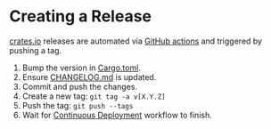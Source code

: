 # Creating a Release

[crates.io](https://crates.io/crates/ratatui) releases are automated via [GitHub actions](.github/workflows/cd.yml) and triggered by pushing a tag.

1. Bump the version in [Cargo.toml](Cargo.toml).
2. Ensure [CHANGELOG.md](CHANGELOG.md) is updated.
3. Commit and push the changes.
4. Create a new tag: `git tag -a v[X.Y.Z]`
5. Push the tag: `git push --tags`
6. Wait for [Continuous Deployment](https://github.com/tui-rs-revival/ratatui/actions) workflow to finish.
